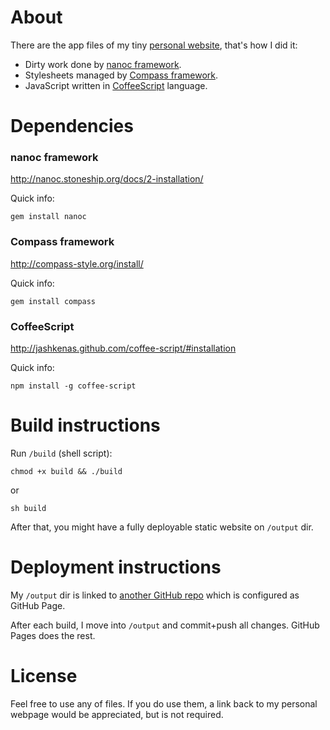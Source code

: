 # About

There are the app files of my tiny [personal website](http://davidanguita.name), that's how I did it:

* Dirty work done by [nanoc framework](http://nanoc.stoneship.org/).
* Stylesheets managed by [Compass framework](http://compass-style.org/).
* JavaScript written in [CoffeeScript](http://jashkenas.github.com/coffee-script/) language.

# Dependencies
### nanoc framework
<http://nanoc.stoneship.org/docs/2-installation/>

Quick info:

    gem install nanoc

### Compass framework
<http://compass-style.org/install/>

Quick info:

    gem install compass

### CoffeeScript
<http://jashkenas.github.com/coffee-script/#installation>

Quick info:

    npm install -g coffee-script

# Build instructions
Run `/build` (shell script):

    chmod +x build && ./build

or

    sh build

After that, you might have a fully deployable static website on `/output` dir.

# Deployment instructions
My `/output` dir is linked to [another GitHub repo](https://github.com/danguita/danguita.github.com) which is configured as GitHub Page.

After each build, I move into `/output` and commit+push all changes. GitHub Pages does the rest.

# License
Feel free to use any of files. If you do use them, a link back to my personal webpage would be appreciated, but is not required.
